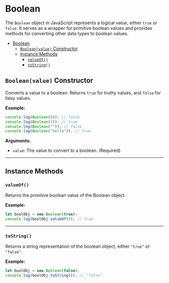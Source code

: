 # Boolean

The `Boolean` object in JavaScript represents a logical value, either `true` or `false`. It serves as a wrapper for primitive boolean values and provides methods for converting other data types to boolean values.

- [Boolean](#boolean)
  - [`Boolean(value)` Constructor](#booleanvalue-constructor)
  - [Instance Methods](#instance-methods)
    - [`valueOf()`](#valueof)
    - [`toString()`](#tostring)

## `Boolean(value)` Constructor

Converts a value to a boolean. Returns `true` for truthy values, and `false` for falsy values.

**Example:**

```js
console.log(Boolean(0)); // false
console.log(Boolean(1)); // true
console.log(Boolean("")); // false
console.log(Boolean("hello")); // true
```

**Arguments:**

- `value`: The value to convert to a boolean. (Required)

---

## Instance Methods

### `valueOf()`

Returns the primitive boolean value of the Boolean object.

**Example:**

```js
let boolObj = new Boolean(true);
console.log(boolObj.valueOf()); // true
```

---

### `toString()`

Returns a string representation of the boolean object, either `"true"` or `"false"`.

**Example:**

```js
let boolObj = new Boolean(false);
console.log(boolObj.toString()); // "false"
```
